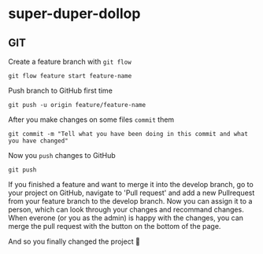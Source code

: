 # super-duper-dollop

## GIT

Create a feature branch with `git flow`

```
git flow feature start feature-name
```

Push branch to GitHub first time
```
git push -u origin feature/feature-name
```

After you make changes on some files `commit` them

```
git commit -m "Tell what you have been doing in this commit and what you have changed"
```

Now you `push` changes to GitHub

```
git push
```

If you finished a feature and want to merge it into the develop branch, go to your project on GitHub, navigate to 'Pull request' and add a new Pullrequest from your feature branch to the develop branch. Now you can assign it to a person, which can look through your changes and recommand changes. When everone (or you as the admin) is happy with the changes, you can merge the pull request with the button on the bottom of the page.

And so you finally changed the project :tada:
